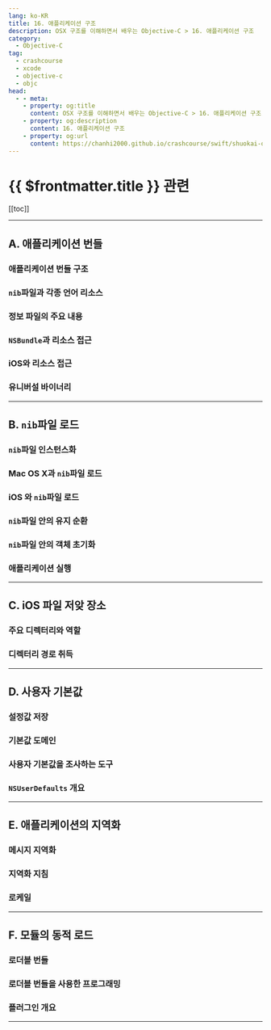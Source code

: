 ```yaml
---
lang: ko-KR
title: 16. 애플리케이션 구조
description: OSX 구조를 이해하면서 배우는 Objective-C > 16. 애플리케이션 구조
category:
  - Objective-C
tag: 
  - crashcourse
  - xcode
  - objective-c
  - objc
head:
  - - meta:
    - property: og:title
      content: OSX 구조를 이해하면서 배우는 Objective-C > 16. 애플리케이션 구조
    - property: og:description
      content: 16. 애플리케이션 구조
    - property: og:url
      content: https://chanhi2000.github.io/crashcourse/swift/shuokai-objc/16.html
---
```


# {{ $frontmatter.title }} 관련

[[toc]]

---

## A. 애플리케이션 번들

### 애플리케이션 번들 구조

### `nib`파일과 각종 언어 리소스

### 정보 파일의 주요 내용

### `NSBundle`과 리소스 접근

### iOS와 리소스 접근

### 유니버설 바이너리

---

## B. `nib`파일 로드

### `nib`파일 인스턴스화

### Mac OS X과 `nib`파일 로드

### iOS 와 `nib`파일 로드

### `nib`파일 안의 유지 순환

### `nib`파일 안의 객체 초기화

### 애플리케이션 실행

---

## C. iOS 파일 저앚 장소

### 주요 디렉터리와 역할

### 디렉터리 경로 취득

---

## D. 사용자 기본값

### 설정값 저장

### 기본값 도메인

### 사용자 기본값을 조사하는 도구

### `NSUserDefaults` 개요

---

## E. 애플리케이션의 지역화

### 메시지 지역화

### 지역화 지침

### 로케일

---

## F. 모듈의 동적 로드

### 로더블 번들

### 로더블 번들을 사용한 프로그래밍

### 플러그인 개요

---
